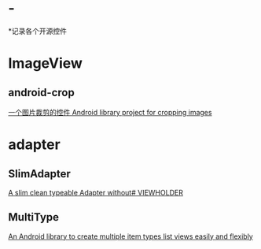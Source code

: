 # -
*记录各个开源控件

# ImageView 
## android-crop 
[一个图片裁剪的控件  Android library project for cropping images](https://github.com/jdamcd/android-crop)

# adapter
## SlimAdapter
[A slim  clean  typeable Adapter without# VIEWHOLDER ](https://github.com/MEiDIK/SlimAdapter)

## MultiType
[An Android library to create multiple item types list views easily and flexibly](https://github.com/drakeet/MultiType)